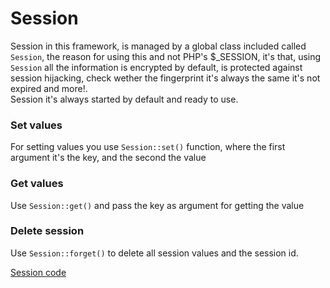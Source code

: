 # Session

Session in this framework, is managed by a global class included called `Session`, the reason for using this and not PHP's $_SESSION, it's that, using `Session` all the information is encrypted by default,  is protected against session hijacking, check wether the fingerprint it's always the same it's not expired and more!.  
Session it's always started by default and ready to use.  

### Set values
For setting values you use `Session::set()` function, where the first argument it's the key, and the second the value

### Get values
Use `Session::get()` and pass the key as argument for getting the value

### Delete session
Use `Session::forget()` to delete all session values and the session id.

[Session code](https://github.com/bakeiro/Light-PHP/blob/master/system/library/Session.php)